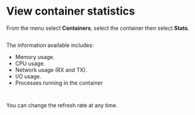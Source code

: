 # View container statistics

From the menu select **Containers**, select the container then select **Stats**.

<figure><img src="../../../.gitbook/assets/2.15-docker_containers_container_stats.gif" alt=""><figcaption></figcaption></figure>

The information available includes:

* Memory usage.
* CPU usage.
* Network usage (RX and TX).
* I/O usage.
* Processes running in the container

<figure><img src="../../../.gitbook/assets/2.15-docker_containers_container_stats_usage.png" alt=""><figcaption></figcaption></figure>

<figure><img src="../../../.gitbook/assets/2.15-docker_containers_container-stats-proc.png" alt=""><figcaption></figcaption></figure>


You can change the refresh rate at any time.


